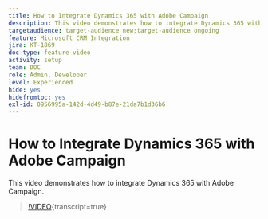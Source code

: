 ```yaml
---
title: How to Integrate Dynamics 365 with Adobe Campaign
description: This video demonstrates how to integrate Dynamics 365 with Adobe Campaign.
targetaudience: target-audience new;target-audience ongoing
feature: Microsoft CRM Integration
jira: KT-1869
doc-type: feature video
activity: setup
team: DOC
role: Admin, Developer
level: Experienced
hide: yes
hidefromtoc: yes
exl-id: 0956995a-142d-4d49-b87e-21da7b1d36b6
---
```

# How to Integrate Dynamics 365 with Adobe Campaign

This video demonstrates how to integrate Dynamics 365 with Adobe Campaign.

>[!VIDEO](https://video.tv.adobe.com/v/23837?quality=12&learn=on){transcript=true}
